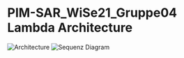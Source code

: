 # PIM-SAR_WiSe21_Gruppe04 Lambda Architecture 

![Architecture](https://imgur.com/pjPTn5w) 
![Sequenz Diagram](https://imgur.com/GzzAQj0)
